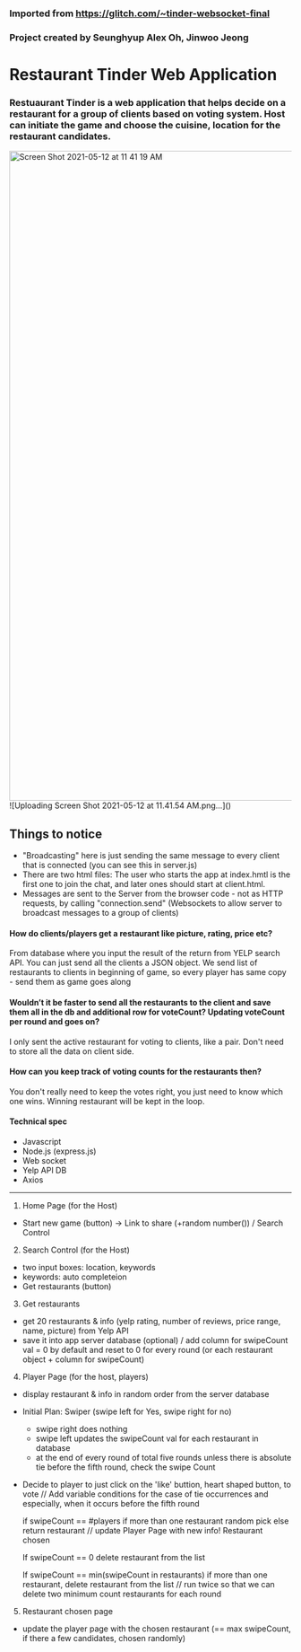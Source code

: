 ### Imported from https://glitch.com/~tinder-websocket-final 
### Project created by Seunghyup Alex Oh, Jinwoo Jeong

# Restaurant Tinder Web Application
### Restuaurant Tinder is a web application that helps decide on a restaurant for a group of clients based on voting system. Host can initiate the game and choose the cuisine, location for the restaurant candidates.

<img width="1158" alt="Screen Shot 2021-05-12 at 11 41 19 AM" src="https://user-images.githubusercontent.com/29718034/118027620-fa01b380-b316-11eb-842d-72dd914ae411.png">
![Uploading Screen Shot 2021-05-12 at 11.41.54 AM.png…]()

## Things to notice
- "Broadcasting" here is just sending the same message to every client that is connected (you can see this in server.js)
- There are two html files: The user who starts the app at index.hmtl is the first one to join the chat, and later ones should start at client.html. 
- Messages are sent to the Server from the browser code - not as HTTP requests, by calling "connection.send" (Websockets to allow server to broadcast messages to a group of clients)

#### How do clients/players get a restaurant like picture, rating, price etc? 
From database where you input the result of the return from YELP search API. You can just send all the clients a JSON object. We send list of restaurants to clients in beginning of game, so every player has same copy - send them as game goes along

#### Wouldn’t it be faster to send all the restaurants to the client and save them all in the db and additional row for voteCount? Updating voteCount per round and goes on?
I only sent the active restaurant for voting to clients, like a pair. Don't need to store all the data on client side.

#### How can you keep track of voting counts for the restaurants then?
You don't really need to keep the votes right, you just need to know which one wins. Winning restaurant will be kept in the loop.

#### Technical spec
- Javascript
- Node.js (express.js)
- Web socket 
- Yelp API DB 
- Axios
------------------------------------------------------------------------------------------------------------------------------------------------------------------------------------------------------------

 1. Home Page (for the Host)
- Start new game (button)
-> Link to share (+random number()) / Search Control

2. Search Control (for the Host)
- two input boxes:  location, keywords
- keywords: auto completeion
- Get restaurants (button)

3. Get restaurants
- get 20 restaurants & info (yelp rating, number of reviews, price range, name, picture) from Yelp API
- save it into app server database (optional) / add column for swipeCount val = 0 by default  and reset to 0 for every round (or each restaurant object + column for swipeCount)

4. Player Page (for the host, players)
- display restaurant & info in random order from the server database
- Initial Plan: Swiper (swipe left for Yes, swipe right for no)
	- swipe right does nothing
	- swipe left updates the swipeCount val for each restaurant in database
	- at the end of every round of total five rounds unless there is absolute tie before the fifth round, check the swipe Count 
- Decide to player to just click on the 'like' buttion, heart shaped button, to vote
// Add variable conditions for the case of tie occurrences and especially, when it occurs before the fifth round

	if swipeCount == #players
	if more than one restaurant
		random pick
	else
		return restaurant // update Player Page with new info! Restaurant chosen
    
	If swipeCount == 0 
	delete restaurant from the list

	If swipeCount == min(swipeCount in restaurants)
	if more than one restaurant, delete restaurant from the list  // run twice so that we can delete two minimum count restaurants for each round

5. Restaurant chosen page
- update the player page with the chosen restaurant (== max swipeCount, if there a few candidates, chosen randomly)

